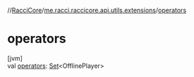 //[RacciCore](../../index.md)/[me.racci.raccicore.api.utils.extensions](index.md)/[operators](operators.md)

# operators

[jvm]\
val [operators](operators.md): [Set](https://kotlinlang.org/api/latest/jvm/stdlib/kotlin.collections/-set/index.html)&lt;OfflinePlayer&gt;
